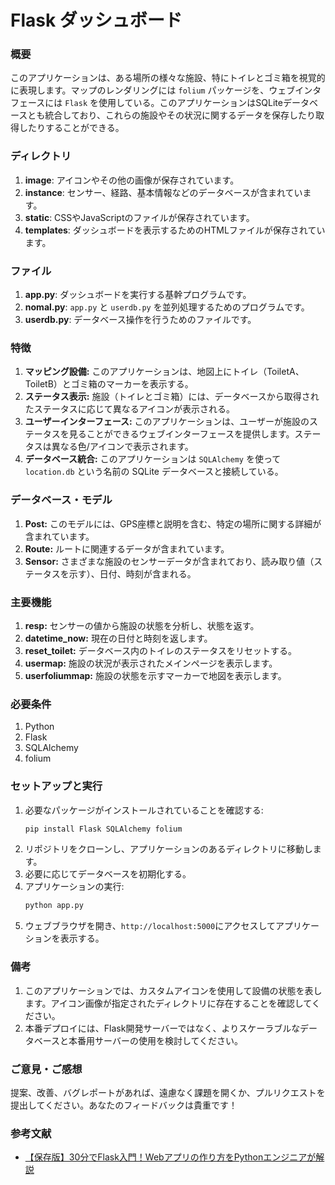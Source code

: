 # Flask ダッシュボード


### 概要

このアプリケーションは、ある場所の様々な施設、特にトイレとゴミ箱を視覚的に表現します。マップのレンダリングには `folium` パッケージを、ウェブインタフェースには `Flask` を使用している。このアプリケーションはSQLiteデータベースとも統合しており、これらの施設やその状況に関するデータを保存したり取得したりすることができる。

### ディレクトリ

1. **image**: アイコンやその他の画像が保存されています。
2. **instance**: センサー、経路、基本情報などのデータベースが含まれています。
3. **static**: CSSやJavaScriptのファイルが保存されています。
4. **templates**: ダッシュボードを表示するためのHTMLファイルが保存されています。

### ファイル

1. **app.py**: ダッシュボードを実行する基幹プログラムです。
2. **nomal.py**: `app.py` と `userdb.py` を並列処理するためのプログラムです。
3. **userdb.py**: データベース操作を行うためのファイルです。



### 特徴

1. **マッピング設備:** このアプリケーションは、地図上にトイレ（ToiletA、ToiletB）とゴミ箱のマーカーを表示する。
2. **ステータス表示:** 施設（トイレとゴミ箱）には、データベースから取得されたステータスに応じて異なるアイコンが表示される。
3. **ユーザーインターフェース:** このアプリケーションは、ユーザーが施設のステータスを見ることができるウェブインターフェースを提供します。ステータスは異なる色/アイコンで表示されます。
4. **データベース統合:** このアプリケーションは `SQLAlchemy` を使って `location.db` という名前の SQLite データベースと接続している。

### データベース・モデル

1. **Post:** このモデルには、GPS座標と説明を含む、特定の場所に関する詳細が含まれています。
2. **Route:** ルートに関連するデータが含まれています。
3. **Sensor:** さまざまな施設のセンサーデータが含まれており、読み取り値（ステータスを示す）、日付、時刻が含まれる。

### 主要機能

1. **resp:** センサーの値から施設の状態を分析し、状態を返す。
2. **datetime_now:** 現在の日付と時刻を返します。
3. **reset_toilet:** データベース内のトイレのステータスをリセットする。
4. **usermap:** 施設の状況が表示されたメインページを表示します。
5. **userfoliummap:** 施設の状態を示すマーカーで地図を表示します。



### 必要条件

1. Python
2. Flask
3. SQLAlchemy
4. folium

### セットアップと実行

1. 必要なパッケージがインストールされていることを確認する:
   ```bash
   pip install Flask SQLAlchemy folium
   ```
2. リポジトリをクローンし、アプリケーションのあるディレクトリに移動します。
3. 必要に応じてデータベースを初期化する。
4. アプリケーションの実行:
   ```bash
   python app.py
   ```
5. ウェブブラウザを開き、`http://localhost:5000`にアクセスしてアプリケーションを表示する。

### 備考

1. このアプリケーションでは、カスタムアイコンを使用して設備の状態を表します。アイコン画像が指定されたディレクトリに存在することを確認してください。
2. 本番デプロイには、Flask開発サーバーではなく、よりスケーラブルなデータベースと本番用サーバーの使用を検討してください。

### ご意見・ご感想
提案、改善、バグレポートがあれば、遠慮なく課題を開くか、プルリクエストを提出してください。あなたのフィードバックは貴重です！


### 参考文献

- [【保存版】30分でFlask入門！Webアプリの作り方をPythonエンジニアが解説](https://tech-diary.net/flask-introduction/)
